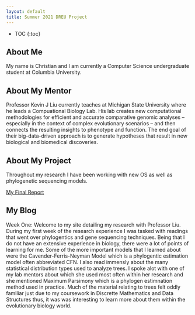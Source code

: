```yaml
---
layout: default
title: Summer 2021 DREU Project 
---
```


* TOC
{:toc}

## About Me

My name is Christian and I am currently a Computer Science undergraduate student at Columbia University. 

## About My Mentor

Professor Kevin J Liu currently teaches at Michigan State University where he leads a Compuational Biology Lab. His lab creates new computational methodologies for efficient and accurate comparative genomic analyses – especially in the context of complex evolutionary scenarios – and then connects the resulting insights to phenotype and function. The end goal of their big-data-driven approach is to generate hypotheses that result in new biological and biomedical discoveries.

## About My Project

Throughout my research I have been working with new OS as well as phylogenetic sequencing models. 

[My Final Report](files/finalreport.pdf)

## My Blog

Week One: Welcome to my site detailing my research with Professor Liu. During my first week of the research experience I was tasked with readings that went over phylogentics and gene sequencing techniques. Being that I do not have an extensive experience in biology, there were a lot of points of learning for me. Some of the more important models that I learned about were the Cavender-Ferris-Neyman Model which is a phylogentic estimation model often abbreviated CFN. I also read immensly about the many statistical distribution types used to analyze trees. I spoke alot with one of my lab mentors about which she used most often within her research and she mentioned Maximum Parsimony which is a phylogen estimnation method used in practice. Much of the material relating to trees felt oddly familiar just due to my coursework in Discrette Mathematics and Data Structures thus, it was was interesting to learn more about them within the evolutionary biology world.


